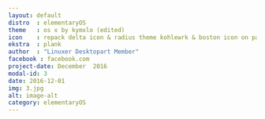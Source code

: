 ```yaml
---
layout: default
distro	: elementaryOS
theme 	: os x by kymxlo (edited)
icon 	: repack delta icon & radius theme kohlewrk & boston icon on paper icons
ekstra 	: plank
author 	: "Linuxer Desktopart Member"
facebook : facebook.com
project-date: December  2016
modal-id: 3
date: 2016-12-01
img: 3.jpg
alt: image-alt
category: elementaryOS
---
```


